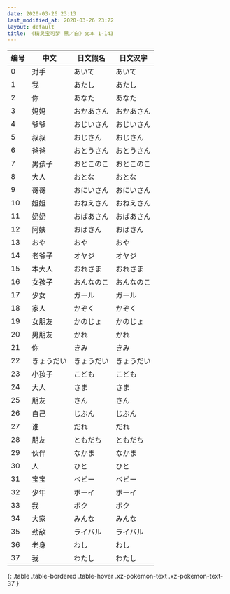 ```yaml
---
date: 2020-03-26 23:13
last_modified_at: 2020-03-26 23:22
layout: default
title: 《精灵宝可梦 黑／白》文本 1-143
---
```

| 编号 | 中文 | 日文假名 | 日文汉字 |
| ---- | ---- | ---- | --- |
| 0 | 对手 | あいて | あいて |
| 1 | 我 | あたし | あたし |
| 2 | 你 | あなた | あなた |
| 3 | 妈妈 | おかあさん | おかあさん |
| 4 | 爷爷 | おじいさん | おじいさん |
| 5 | 叔叔 | おじさん | おじさん |
| 6 | 爸爸 | おとうさん | おとうさん |
| 7 | 男孩子 | おとこのこ | おとこのこ |
| 8 | 大人 | おとな | おとな |
| 9 | 哥哥 | おにいさん | おにいさん |
| 10 | 姐姐 | おねえさん | おねえさん |
| 11 | 奶奶 | おばあさん | おばあさん |
| 12 | 阿姨 | おばさん | おばさん |
| 13 | おや | おや | おや |
| 14 | 老爷子 | オヤジ | オヤジ |
| 15 | 本大人 | おれさま | おれさま |
| 16 | 女孩子 | おんなのこ | おんなのこ |
| 17 | 少女 | ガール | ガール |
| 18 | 家人 | かぞく | かぞく |
| 19 | 女朋友 | かのじょ | かのじょ |
| 20 | 男朋友 | かれ | かれ |
| 21 | 你 | きみ | きみ |
| 22 | きょうだい | きょうだい | きょうだい |
| 23 | 小孩子 | こども | こども |
| 24 | 大人 | さま | さま |
| 25 | 朋友 | さん | さん |
| 26 | 自己 | じぶん | じぶん |
| 27 | 谁 | だれ | だれ |
| 28 | 朋友 | ともだち | ともだち |
| 29 | 伙伴 | なかま | なかま |
| 30 | 人 | ひと | ひと |
| 31 | 宝宝 | ベビー | ベビー |
| 32 | 少年 | ボーイ | ボーイ |
| 33 | 我 | ボク | ボク |
| 34 | 大家 | みんな | みんな |
| 35 | 劲敌 | ライバル | ライバル |
| 36 | 老身 | わし | わし |
| 37 | 我 | わたし | わたし |
{: .table .table-bordered .table-hover .xz-pokemon-text .xz-pokemon-text-37 }